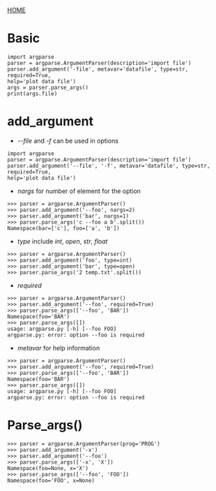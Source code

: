 [HOME](README.md)

# Basic

```
import argparse
parser = argparse.ArgumentParser(description='import file')
parser.add_argument('-file', metavar='datafile', type=str, required=True,
help='plot data file')
args = parser.parse_args()
print(args.file)
```

# add_argument
* *--file* and *-f* can be used in options
```
import argparse
parser = argparse.ArgumentParser(description='import file')
parser.add_argument('--file', '-f', metavar='datafile', type=str, required=True,
help='plot data file')
```
* *nargs* for number of element for the option
```
>>> parser = argparse.ArgumentParser()
>>> parser.add_argument('--foo', nargs=2)
>>> parser.add_argument('bar', nargs=1)
>>> parser.parse_args('c --foo a b'.split())
Namespace(bar=['c'], foo=['a', 'b'])
```

* *type* include *int*, *open*, *str*, *float*
```
>>> parser = argparse.ArgumentParser()
>>> parser.add_argument('foo', type=int)
>>> parser.add_argument('bar', type=open)
>>> parser.parse_args('2 temp.txt'.split())
```

* *required*
```
>>> parser = argparse.ArgumentParser()
>>> parser.add_argument('--foo', required=True)
>>> parser.parse_args(['--foo', 'BAR'])
Namespace(foo='BAR')
>>> parser.parse_args([])
usage: argparse.py [-h] [--foo FOO]
argparse.py: error: option --foo is required
```
* *metavar* for help information
```
>>> parser = argparse.ArgumentParser()
>>> parser.add_argument('--foo', required=True)
>>> parser.parse_args(['--foo', 'BAR'])
Namespace(foo='BAR')
>>> parser.parse_args([])
usage: argparse.py [-h] [--foo FOO]
argparse.py: error: option --foo is required
```

# Parse_args()
```
>>> parser = argparse.ArgumentParser(prog='PROG')
>>> parser.add_argument('-x')
>>> parser.add_argument('--foo')
>>> parser.parse_args(['-x', 'X'])
Namespace(foo=None, x='X')
>>> parser.parse_args(['--foo', 'FOO'])
Namespace(foo='FOO', x=None)
```

